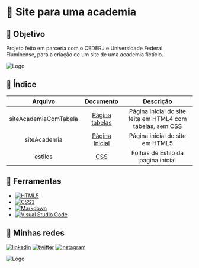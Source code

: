 
#  💪 Site para uma academia

## 🎯 Objetivo

Projeto feito em parceria com o CEDERJ e Universidade Federal Fluminense, para a criação de um site de uma academia fictício.

![Logo](https://www.uff.br/sites/default/files/sites/default/files/imagens-das-noticias/uff_brasao.png)


## 📄 Índice

 | Arquivo |  Documento                |  Descrição                      |
 | :--: | :-----------------------: | :-------------------------------: |
 | siteAcademiaComTabela  | [Página tabelas](https://github.com/vitorVBD/siteAcademia/blob/main/siteAcademiaComTabela.html) | Página inicial do site feita em HTML4 com tabelas, sem CSS
 | siteAcademia  | [Página Inicial](https://github.com/vitorVBD/siteAcademia/blob/main/siteAcademia.html) | Página inicial do site em HTML5
 | estilos  | [CSS](https://github.com/vitorVBD/siteAcademia/blob/main/estilos.css) | Folhas de Estilo da página inicial


## 🔧 Ferramentas
 - [![HTML5](https://img.shields.io/badge/html5-%23E34F26.svg?style=for-the-badge&logo=html5&logoColor=white)](https://www.w3schools.com/html/)
  - [![CSS3](https://img.shields.io/badge/css3-%231572B6.svg?style=for-the-badge&logo=css3&logoColor=white)](https://www.w3schools.com/css/)
 - [![Markdown](https://img.shields.io/badge/markdown-%23000000.svg?style=for-the-badge&logo=markdown&logoColor=white)](https://docs.github.com/pt/get-started/writing-on-github/getting-started-with-writing-and-formatting-on-github/basic-writing-and-formatting-syntax)
 - [![Visual Studio Code](https://img.shields.io/badge/Visual%20Studio%20Code-0078d7.svg?style=for-the-badge&logo=visual-studio-code&logoColor=white)](https://code.visualstudio.com/)
 
## 🔗 Minhas redes
[![linkedin](https://img.shields.io/badge/linkedin-0A66C2?style=for-the-badge&logo=linkedin&logoColor=white)](https://www.linkedin.com/in/vitor-bittencourt-8ab27bbb/)
[![twitter](https://img.shields.io/badge/X-000000?style=for-the-badge&logo=x&logoColor=white)](https://twitter.com/vv_bittencourt)
[![instagram](https://img.shields.io/badge/Instagram-E4405F?style=for-the-badge&logo=instagram&logoColor=white)](https://www.instagram.com/vv_bittencourt/)


![Logo](https://www.cecierj.edu.br/wp-content/uploads/2020/02/CecierjPorDentro_site-01.jpg)